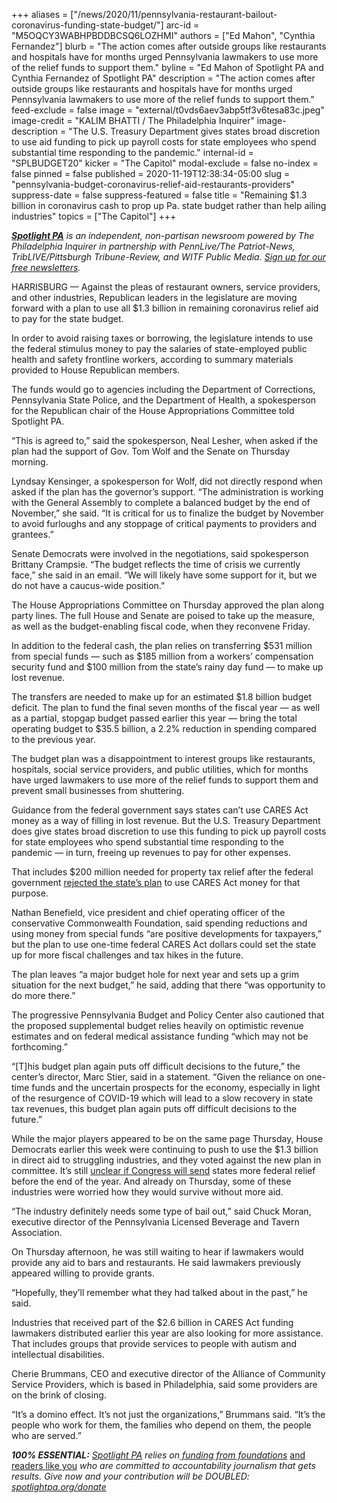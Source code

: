 +++
aliases = ["/news/2020/11/pennsylvania-restaurant-bailout-coronavirus-funding-state-budget/"]
arc-id = "M5OQCY3WABHPBDDBCSQ6LOZHMI"
authors = ["Ed Mahon", "Cynthia Fernandez"]
blurb = "The action comes after outside groups like restaurants and hospitals have for months urged Pennsylvania lawmakers to use more of the relief funds to support them."
byline = "Ed Mahon of Spotlight PA and Cynthia Fernandez of Spotlight PA"
description = "The action comes after outside groups like restaurants and hospitals have for months urged Pennsylvania lawmakers to use more of the relief funds to support them."
feed-exclude = false
image = "external/t0vds6aev3abp5tf3v6tesa83c.jpeg"
image-credit = "KALIM BHATTI / The Philadelphia Inquirer"
image-description = "The U.S. Treasury Department gives states broad discretion to use aid funding to pick up payroll costs for state employees who spend substantial time responding to the pandemic."
internal-id = "SPLBUDGET20"
kicker = "The Capitol"
modal-exclude = false
no-index = false
pinned = false
published = 2020-11-19T12:38:34-05:00
slug = "pennsylvania-budget-coronavirus-relief-aid-restaurants-providers"
suppress-date = false
suppress-featured = false
title = "Remaining $1.3 billion in coronavirus cash to prop up Pa. state budget rather than help ailing industries"
topics = ["The Capitol"]
+++

<a href="https://www.spotlightpa.org/"><i><b>Spotlight PA</b></i></a><i> is an independent, non-partisan newsroom powered by The Philadelphia Inquirer in partnership with PennLive/The Patriot-News, TribLIVE/Pittsburgh Tribune-Review, and WITF Public Media. </i><a href="https://www.spotlightpa.org/newsletters"><i>Sign up for our free newsletters</i></a><i>.</i>

HARRISBURG — Against the pleas of restaurant owners, service providers, and other industries, Republican leaders in the legislature are moving forward with a plan to use all $1.3 billion in remaining coronavirus relief aid to pay for the state budget.

In order to avoid raising taxes or borrowing, the legislature intends to use the federal stimulus money to pay the salaries of state-employed public health and safety frontline workers, according to summary materials provided to House Republican members.

The funds would go to agencies including the Department of Corrections, Pennsylvania State Police, and the Department of Health, a spokesperson for the Republican chair of the House Appropriations Committee told Spotlight PA.

“This is agreed to,” said the spokesperson, Neal Lesher, when asked if the plan had the support of Gov. Tom Wolf and the Senate on Thursday morning.

Lyndsay Kensinger, a spokesperson for Wolf, did not directly respond when asked if the plan has the governor’s support. “The administration is working with the General Assembly to complete a balanced budget by the end of November,” she said. “It is critical for us to finalize the budget by November to avoid furloughs and any stoppage of critical payments to providers and grantees.”

<script src="https://www.spotlightpa.org/embed.js" async></script><div data-spl-embed-version="1" data-spl-src="https://www.spotlightpa.org/embeds/newsletter/"></div>

Senate Democrats were involved in the negotiations, said spokesperson Brittany Crampsie. “The budget reflects the time of crisis we currently face,” she said in an email. “We will likely have some support for it, but we do not have a caucus-wide position.”

The House Appropriations Committee on Thursday approved the plan along party lines. The full House and Senate are poised to take up the measure, as well as the budget-enabling fiscal code, when they reconvene Friday.

In addition to the federal cash, the plan relies on transferring $531 million from special funds — such as $185 million from a workers’ compensation security fund and $100 million from the state’s rainy day fund — to make up lost revenue.

The transfers are needed to make up for an estimated $1.8 billion budget deficit. The plan to fund the final seven months of the fiscal year — as well as a partial, stopgap budget passed earlier this year — bring the total operating budget to $35.5 billion, a 2.2% reduction in spending compared to the previous year.

The budget plan was a disappointment to interest groups like restaurants, hospitals, social service providers, and public utilities, which for months have urged lawmakers to use more of the relief funds to support them and prevent small businesses from shuttering.

Guidance from the federal government says states can’t use CARES Act money as a way of filling in lost revenue. But the U.S. Treasury Department does give states broad discretion to use this funding to pick up payroll costs for state employees who spend substantial time responding to the pandemic — in turn, freeing up revenues to pay for other expenses.

That includes $200 million needed for property tax relief after the federal government <a href="https://www.spotlightpa.org/news/2020/11/pennsylvania-budget-property-tax-relief-coronavirus-relief-funding/">rejected the state’s plan</a> to use CARES Act money for that purpose.

Nathan Benefield, vice president and chief operating officer of the conservative Commonwealth Foundation, said spending reductions and using money from special funds “are positive developments for taxpayers,” but the plan to use one-time federal CARES Act dollars could set the state up for more fiscal challenges and tax hikes in the future.

The plan leaves “a major budget hole for next year and sets up a grim situation for the next budget,” he said, adding that there “was opportunity to do more there.”

The progressive Pennsylvania Budget and Policy Center also cautioned that the proposed supplemental budget relies heavily on optimistic revenue estimates and on federal medical assistance funding “which may not be forthcoming.”

“[T]his budget plan again puts off difficult decisions to the future,” the center’s director, Marc Stier, said in a statement. “Given the reliance on one-time funds and the uncertain prospects for the economy, especially in light of the resurgence of COVID-19 which will lead to a slow recovery in state tax revenues, this budget plan again puts off difficult decisions to the future.”

While the major players appeared to be on the same page Thursday, House Democrats earlier this week were continuing to push to use the $1.3 billion in direct aid to struggling industries, and they voted against the new plan in committee. It’s still <a href="https://web.archive.org/20201119193941/https://www.cnbc.com/2020/11/19/coronavirus-stimulus-update-mcconnell-agrees-to-resume-talks-schumer-says.html">unclear if Congress will send</a> states more federal relief before the end of the year. And already on Thursday, some of these industries were worried how they would survive without more aid.

“The industry definitely needs some type of bail out,” said Chuck Moran, executive director of the Pennsylvania Licensed Beverage and Tavern Association.

<script src="https://www.spotlightpa.org/embed.js" async></script><div data-spl-embed-version="1" data-spl-src="https://www.spotlightpa.org/embeds/donate/?teaser_text=Spotlight%20PA%20provides%20essential%2C%20public-service%20journalism%20thanks%20to%20its%20dedicated%20and%20passionate%20members.%20%3Cb%3EJoin%20today%20and%20we'll%20DOUBLE%20your%20gift.%3C%2Fb%3E&cta_text=YES%2C%20DOUBLE%20MY%20GIFT&eyebrow_text=BECOME%20A%20MEMBER"></div>

On Thursday afternoon, he was still waiting to hear if lawmakers would provide any aid to bars and restaurants. He said lawmakers previously appeared willing to provide grants.

“Hopefully, they’ll remember what they had talked about in the past,” he said.

Industries that received part of the $2.6 billion in CARES Act funding lawmakers distributed earlier this year are also looking for more assistance. That includes groups that provide services to people with autism and intellectual disabilities.

Cherie Brummans, CEO and executive director of the Alliance of Community Service Providers, which is based in Philadelphia, said some providers are on the brink of closing.

“It’s a domino effect. It’s not just the organizations,” Brummans said. “It’s the people who work for them, the families who depend on them, the people who are served.”

<i><b>100% ESSENTIAL:</b></i><i> </i><a href="https://www.spotlightpa.org/"><i>Spotlight PA</i></a><i> relies on</i><a href="https://www.spotlightpa.org/support"><i> funding from foundations</i></a><i> </i><a href="https://www.spotlightpa.org/support">and readers like you</a><i> who are committed to accountability journalism that gets results. Give now and your contribution will be DOUBLED: </i><a href="https://www.spotlightpa.org/donate"><i>spotlightpa.org/donate</i></a>
